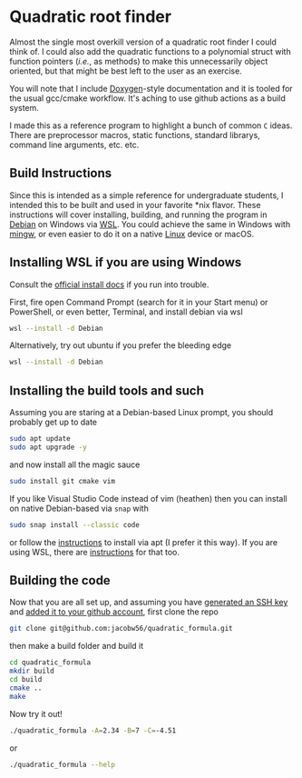 # Quadratic root finder

Almost the single most overkill version of a quadratic root finder I could
think of. I could also add the quadratic functions to a polynomial struct
with function pointers (_i.e._, as methods) to make this unnecessarily object
oriented, but that might be best left to the user as an exercise.

You will note that I include [Doxygen](https://doxygen.nl/)-style
documentation and it is tooled for
the usual gcc/cmake workflow. It's aching to use github actions as a build
system.

I made this as a reference program to highlight a bunch of common `C` ideas.
There are preprocessor macros, static functions, standard librarys,
command line arguments, etc. etc.

## Build Instructions

Since this is intended as a simple reference for undergraduate students, I
intended this to be built and used in your favorite \*nix flavor. These
instructions will cover installing, building, and running the program
in [Debian](https://www.debian.org/) on Windows via [WSL](#install-wsl).
You could achieve the same in Windows
with [mingw](https://www.mingw-w64.org/), or even easier to do it on a native
[Linux](https://ubuntu.com/download) device or macOS.

<a name="install-wsl"></a>

## Installing WSL if you are using Windows

Consult the
[official install docs](https://learn.microsoft.com/en-us/windows/wsl/install)
if you run into trouble.

First, fire open Command Prompt (search for it in your Start menu) or PowerShell,
or even better, Terminal, and install debian via wsl

```sh
wsl --install -d Debian
```

Alternatively, try out ubuntu if you prefer the bleeding edge

```sh
wsl --install -d Debian
```

## Installing the build tools and such

Assuming you are staring at a Debian-based Linux prompt, you should probably
get up to date

```sh
sudo apt update
sudo apt upgrade -y
```

and now install all the magic sauce

```sh
sudo install git cmake vim
```

If you like Visual Studio Code instead of vim (heathen) then you can install on
native Debian-based via `snap` with

```sh
sudo snap install --classic code
```

or follow the [instructions](https://code.visualstudio.com/docs/setup/linux)
to install via apt (I prefer it this way).
If you are using WSL, there are
[instructions](https://code.visualstudio.com/docs/remote/wsl)
for that too.

## Building the code

Now that you are all set up, and assuming you have
[generated an SSH key](https://docs.github.com/en/authentication/connecting-to-github-with-ssh/generating-a-new-ssh-key-and-adding-it-to-the-ssh-agent) and
[added it to your github account](https://docs.github.com/en/authentication/connecting-to-github-with-ssh/adding-a-new-ssh-key-to-your-github-account),
first clone the repo

```sh
git clone git@github.com:jacobw56/quadratic_formula.git
```

then make a build folder and build it

```sh
cd quadratic_formula
mkdir build
cd build
cmake ..
make
```

Now try it out!

```sh
./quadratic_formula -A=2.34 -B=7 -C=-4.51
```

or

```sh
./quadratic_formula --help
```

